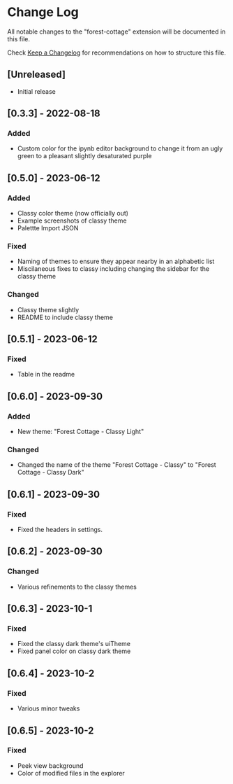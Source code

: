 # Change Log

All notable changes to the "forest-cottage" extension will be documented in this file.

Check [Keep a Changelog](http://keepachangelog.com/) for recommendations on how to structure this file.

## [Unreleased]

- Initial release

## [0.3.3] - 2022-08-18

### Added

- Custom color for the ipynb editor background to change it from an ugly green to a pleasant slightly desaturated purple

## [0.5.0] - 2023-06-12

### Added

- Classy color theme (now officially out)
- Example screenshots of classy theme
- Palettte Import JSON

### Fixed

- Naming of themes to ensure they appear nearby in an alphabetic list
- Miscilaneous fixes to classy including changing the sidebar for the classy theme

### Changed

- Classy theme slightly
- README to include classy theme

## [0.5.1] - 2023-06-12

### Fixed

- Table in the readme

## [0.6.0] - 2023-09-30

### Added

- New theme: "Forest Cottage - Classy Light"

### Changed

- Changed the name of the theme "Forest Cottage - Classy" to "Forest Cottage - Classy Dark"

## [0.6.1] - 2023-09-30

### Fixed

- Fixed the headers in settings.

## [0.6.2] - 2023-09-30

### Changed

- Various refinements to the classy themes

## [0.6.3] - 2023-10-1

### Fixed

- Fixed the classy dark theme's uiTheme
- Fixed panel color on classy dark theme

## [0.6.4] - 2023-10-2

### Fixed

- Various minor tweaks

## [0.6.5] - 2023-10-2

### Fixed

- Peek view background
- Color of modified files in the explorer
